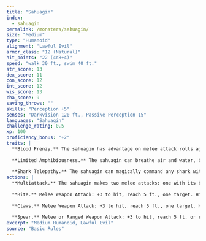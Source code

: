 ```yaml
---
title: "Sahuagin"
index:
  - sahuagin
permalink: /monsters/sahuagin/
size: "Medium"
type: "Humanoid"
alignment: "Lawful Evil"
armor_class: "12 (Natural)"
hit_points: "22 (4d8+4)"
speed: "walk 30 ft., swim 40 ft."
str_score: 13
dex_score: 11
con_score: 12
int_score: 12
wis_score: 13
cha_score: 9
saving_throws: ""
skills: "Perception +5"
senses: "Darkvision 120 ft., Passive Perception 15"
languages: "Sahuagin"
challenge_rating: 0.5
xp: 100
proficiency_bonus: "+2"
traits: |
  **Blood Frenzy.** The sahuagin has advantage on melee attack rolls against any creature that doesn't have all its hit points.
  
  **Limited Amphibiousness.** The sahuagin can breathe air and water, but it needs to be submerged at least once every 4 hours to avoid suffocating.
  
  **Shark Telepathy.** The sahuagin can magically command any shark within 120 feet of it, using a limited telepathy.
actions: |
  **Multiattack.** The sahuagin makes two melee attacks: one with its bite and one with its claws or spear.
  
  **Bite.** Melee Weapon Attack: +3 to hit, reach 5 ft., one target. Hit: 3 (1d4 + 1) piercing damage.
  
  **Claws.** Melee Weapon Attack: +3 to hit, reach 5 ft., one target. Hit: 3 (1d4 + 1) slashing damage.
  
  **Spear.** Melee or Ranged Weapon Attack: +3 to hit, reach 5 ft. or range 20/60 ft., one target. Hit: 4 (1d6 + 1) piercing damage, or 5 (1d8 + 1) piercing damage if used with two hands to make a melee attack.  
excerpt: "Medium Humanoid, Lawful Evil"
source: "Basic Rules"
---
```

